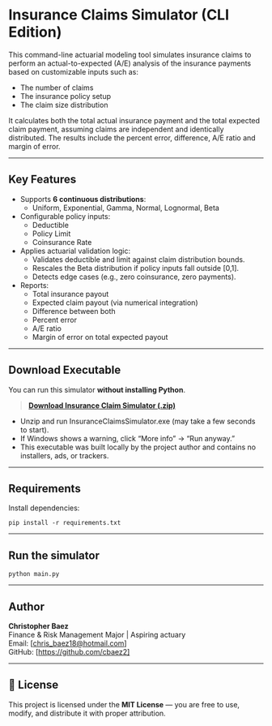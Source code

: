 #  Insurance Claims Simulator (CLI Edition)

This command-line actuarial modeling tool simulates insurance claims to perform an actual-to-expected (A/E) analysis of the insurance payments based on customizable inputs such as:

- The number of claims
- The insurance policy setup
- The claim size distribution 

It calculates both the total actual insurance payment and the total expected claim payment, assuming claims are independent and identically distributed. The results include the percent error, difference, A/E ratio and margin of error.

---

##  Key Features

- Supports **6 continuous distributions**:
  - Uniform, Exponential, Gamma, Normal, Lognormal, Beta
- Configurable policy inputs:
  - Deductible
  - Policy Limit
  - Coinsurance Rate
- Applies actuarial validation logic:
  - Validates deductible and limit against claim distribution bounds.
  - Rescales the Beta distribution if policy inputs fall outside [0,1].
  - Detects edge cases (e.g., zero coinsurance, zero payments).
- Reports:
  - Total insurance payout
  - Expected claim payout (via numerical integration)
  - Difference between both
  - Percent error
  - A/E ratio
  - Margin of error on total expected payout
  
 ---

  ##  Download Executable 

You can run this simulator **without installing Python**.

> [**Download Insurance Claim Simulator (.zip)**](https://github.com/cbaez2/InsuranceClaimsSimulator/releases/download/v1.0/InsuranceClaimsSimulator.zip)


- Unzip and run InsuranceClaimsSimulator.exe (may take a few seconds to start).
- If Windows shows a warning, click “More info” → “Run anyway.”
- This executable was built locally by the project author and contains no installers, ads, or trackers.

---

##  Requirements

Install dependencies:
```
pip install -r requirements.txt
```

---

##  Run the simulator

```
python main.py
```

---

##  Author

**Christopher Baez**  
Finance & Risk Management Major | Aspiring actuary  
Email: [chris_baez18@hotmail.com]  
GitHub: [https://github.com/cbaez2]

---

## 📜 License

This project is licensed under the **MIT License** — you are free to use, modify, and distribute it with proper attribution.

